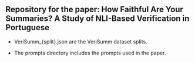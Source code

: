 ## Repository for the paper: How Faithful Are Your Summaries? A Study of NLI-Based Verification in Portuguese

* VeriSumm_{split}.json are the VeriSumm dataset splits.

* The prompts directory includes the prompts used in the paper. 
